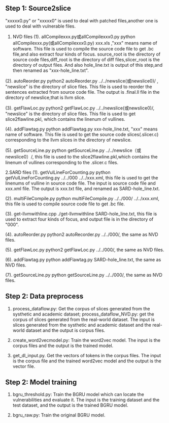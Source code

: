 ## Step 1: Source2slice

"xxxxx0.py" or "xxxxx0" is used to deal with patched files,another one is used to deal with vulnerable files.

1. NVD files
(1). allCompilexxx.py或allCompilexxx0.py
python allCompilexxx.py(或allCompilexxx0.py) xxx.xls ,"xxx" means name of software. This file is used to compile the source code file to get .bc file,and also extract four kinds of focus. source_root is the directory of source code files,diff_root is the directory of diff files,slicer_root is the directory of output files. And also hole_line.txt is output of this step,and then renamed as "xxx-hole_line.txt".

(2). autoReorder.py
python2 autoReorder.py ../../newslice(或newslice0)/ , "newslice" is the directory of slice files. This file is used to reorder the sentences extracted from source code file. The output is .final.ll file in the directory of newslice,that is llvm slice.

(3). getFlawLoc.py
python2 getFlawLoc.py ../../newslice(或newslice0)/, "newslice" is the directory of slice files. This file is used to get slice2flawline.pkl, which contains the linenum of vullines.

(4). addFlawtag.py
python addFlawtag.py xxx-hole_line.txt, "xxx" means name of software. This file is used to get the source code slices(.slicer.c) corresponding to the llvm slices in the directory of newslice.

(5). getSourceLine.py
python getSourceLine.py ../../newslice（或newslice0）/, this file is used to the slice2flawline.pkl,which contains the linenum of vullines corresponding to the .slicer.c files.

2.SARD files
(1). getVulLineForCounting.py
python getVulLineForCounting.py ../../000 ../../xxx.xml, this file is used to get the linenums of vulline in source code file. The input is source code file and xxx.xml file. The output is xxx.txt file, and renamed as SARD-hole_line.txt.

(2). multiFileCompile.py
python multiFileCompile.py ../../000/ ../../xxx.xml, this file is used to compile source code file to get .bc file.

(3). get-llvmwithline.cpp
./get-llvmwithline SARD-hole_line.txt, this file is used to extract four kinds of focus, and output file is in the directory of "000".

(4). autoReorder.py
python2 autoRecorder.py ../../000/, the same as NVD files.

(5). getFlawLoc.py
python2 getFlawLoc.py ../../000/, the same as NVD files.

(6). addFlawtag.py
python addFlawtag.py SARD-hole_line.txt, the same as NVD files. 

(7). getSourceLine.py
python getSourceLine.py ../../000/, the same as NVD files.

## Step 2: Data preprocess

1. process_dataflow.py: Get the corpus of slices generated from the systhetic and academic dataset; process_dataflow_NVD.py: get the corpus of slices generated from the real-world dataset. The input is slices generated from the systhetic and academic dataset and the real-world dataset and the output is corpus files.

2. create_word2vecmodel.py: Train the word2vec model. The input is the corpus files and the output is the trained model.

3. get_dl_input.py. Get the vectors of tokens in the corpus files. The input is the corpus file and the trained word2vec model and the output is the vector file.

## Step 2: Model training ##

1. bgru_threshold.py: Train the BGRU model which can locate the vulnerabilities and evaluate it. The input is the training dataset and the test dataset, and the output is the trained BGRU model.

2. bgru_raw.py: Train the original BGRU model.
